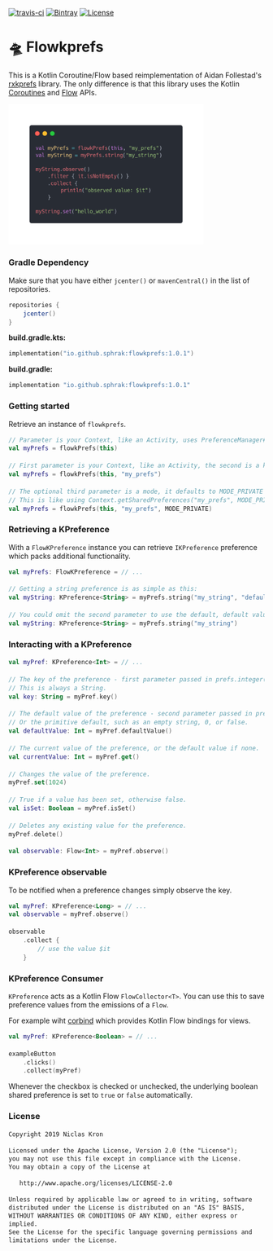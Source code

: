 [![travis-ci](https://travis-ci.org/sphrak/flowkprefs.svg?branch=master)](https://travis-ci.org/sphrak/flowkprefs)
[![Bintray](https://img.shields.io/bintray/v/sphrak/flowkprefs/flowkprefs)](https://bintray.com/sphrak/flowkprefs/flowkprefs)
[![License](https://img.shields.io/badge/License-Apache%202.0-blue.svg)](https://github.com/sphrak/flowkprefs/blob/master/LICENSE)

# 🛸 Flowkprefs
This is a Kotlin Coroutine/Flow based reimplementation of Aidan Follestad's [rxkprefs](https://github.com/afollestad/rxkprefs) library.
The only difference is that this library uses the Kotlin [Coroutines](https://kotlinlang.org/docs/reference/coroutines-overview.html) and [Flow](https://kotlinlang.org/docs/reference/coroutines/flow.html#asynchronous-flow) APIs.

<img src="https://raw.githubusercontent.com/sphrak/Flowkprefs/master/showcase.png" width="384" />

### Gradle Dependency 
Make sure that you have either `jcenter()` or `mavenCentral()` in the list of repositories.
```groovy
repositories {
    jcenter()
}
```

**build.gradle.kts:**

```kotlin
implementation("io.github.sphrak:flowkprefs:1.0.1")
```

**build.gradle:**

```groovy
implementation "io.github.sphrak:flowkprefs:1.0.1"
```

### Getting started
Retrieve an instance of `flowkprefs`.

```kotlin
// Parameter is your Context, like an Activity, uses PreferenceManager#getDefaultSharedPreferences
val myPrefs = flowkPrefs(this)

// First parameter is your Context, like an Activity, the second is a key.
val myPrefs = flowkPrefs(this, "my_prefs")

// The optional third parameter is a mode, it defaults to MODE_PRIVATE above.
// This is like using Context.getSharedPreferences("my_prefs", MODE_PRIVATE)
val myPrefs = flowkPrefs(this, "my_prefs", MODE_PRIVATE)
```

### Retrieving a KPreference
With a `FlowKPreference` instance you can retrieve `IKPreference` preference which packs additional functionality.

```kotlin
val myPrefs: FlowKPreference = // ...

// Getting a string preference is as simple as this:
val myString: KPreference<String> = myPrefs.string("my_string", "default_value")

// You could omit the second parameter to use the default, default value (empty string)
val myString: KPreference<String> = myPrefs.string("my_string")
```

### Interacting with a KPreference


```kotlin
val myPref: KPreference<Int> = // ...

// The key of the preference - first parameter passed in prefs.integer(...) or any other pref getter
// This is always a String.
val key: String = myPref.key()

// The default value of the preference - second parameter passed in prefs.integer(...) or any other pref getter...
// Or the primitive default, such as an empty string, 0, or false.
val defaultValue: Int = myPref.defaultValue()

// The current value of the preference, or the default value if none.
val currentValue: Int = myPref.get()

// Changes the value of the preference.
myPref.set(1024)

// True if a value has been set, otherwise false.
val isSet: Boolean = myPref.isSet()

// Deletes any existing value for the preference.
myPref.delete()

val observable: Flow<Int> = myPref.observe()
```

### KPreference observable
To be notified when a preference changes simply observe the key.

```kotlin
val myPref: KPreference<Long> = // ...
val observable = myPref.observe()

observable
    .collect {
        // use the value $it
    }
```

### KPreference Consumer
`KPreference` acts as a Kotlin Flow `FlowCollector<T>`. You can use this to save preference values from the emissions of a `Flow`.

For example wiht [corbind](https://github.com/LDRAlighieri/Corbind) which provides Kotlin Flow bindings for views. 

```kotlin
val myPref: KPreference<Boolean> = // ...

exampleButton
    .clicks()
    .collect(myPref)
```

Whenever the checkbox is checked or unchecked, the underlying boolean shared preference is set to `true` or `false` automatically.

### License

	Copyright 2019 Niclas Kron

	Licensed under the Apache License, Version 2.0 (the "License");
	you may not use this file except in compliance with the License.
	You may obtain a copy of the License at

	   http://www.apache.org/licenses/LICENSE-2.0

	Unless required by applicable law or agreed to in writing, software
	distributed under the License is distributed on an "AS IS" BASIS,
	WITHOUT WARRANTIES OR CONDITIONS OF ANY KIND, either express or implied.
	See the License for the specific language governing permissions and
	limitations under the License.
